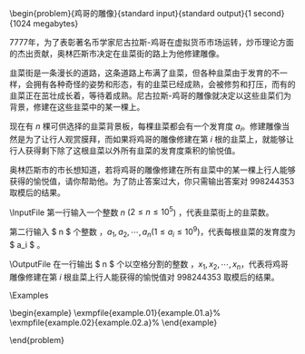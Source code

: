 \begin{problem}{鸡哥的雕像}{standard input}{standard output}{1 second}{1024 megabytes}

7777年，为了表彰著名币学家尼古拉斯-鸡哥在虚拟货币市场运转，炒币理论方面的杰出贡献，奥林匹斯市决定在韭菜街的路上为他修建雕像。

韭菜街是一条漫长的道路，这条道路上布满了韭菜，但各种韭菜由于发育的不一样，会拥有各种奇怪的姿势和形态，有的韭菜已经成熟，会被修剪和打压，而有的韭菜正在茁壮成长着，等待着成熟。尼古拉斯-鸡哥的雕像就决定以这些韭菜们为背景，修建在这些韭菜中的某一棵上。

现在有 $n$ 棵可供选择的韭菜背景板，每棵韭菜都会有一个发育度 $a_i$。修建雕像当然是为了让行人观赏膜拜，而如果将鸡哥的雕像修建在第 $i$ 根的韭菜上，就能够让行人获得剩下除了这根韭菜以外所有韭菜的发育度乘积的愉悦值。

奥林匹斯市的市长想知道，若将鸡哥的雕像修建在所有韭菜中的某一棵上行人能够获得的愉悦值，请你帮助他。为了防止答案过大，你只需输出答案对 $998244353$ 取模后的结果。



\InputFile
第一行输入一个整数 $n$ ($2 \leq n \leq 10^5$) ，代表韭菜街上的韭菜数。

第二行输入 $ n $ 个整数 ，$a_1, a_2,\cdots,a_n$($1 \leq a_i \leq 10^9$)，代表每根韭菜的发育度为 $ a_i $ 。

\OutputFile
在一行输出 $ n $ 个以空格分割的整数 ，$x_1, x_2,\cdots,x_n$，代表将鸡哥雕像修建在第 $i$ 根韭菜上行人能获得的愉悦值对 $998244353$ 取模后的结果。

\Examples

\begin{example}
\exmpfile{example.01}{example.01.a}%
\exmpfile{example.02}{example.02.a}%
\end{example}

\end{problem}
